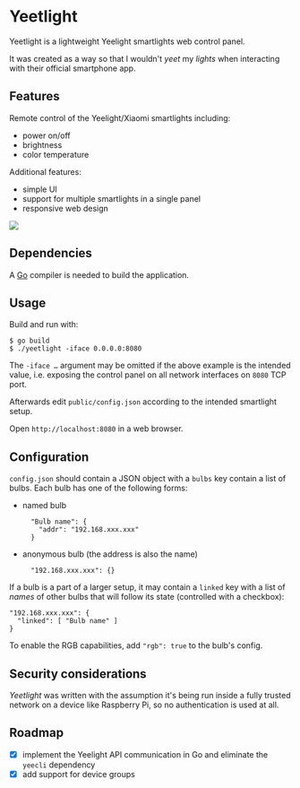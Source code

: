 # Yeetlight

Yeetlight is a lightweight Yeelight smartlights web control panel.

It was created as a way so that I wouldn't *yeet* my *lights* when
interacting with their official smartphone app.

## Features

Remote control of the Yeelight/Xiaomi smartlights including:
- power on/off
- brightness
- color temperature

Additional features:
- simple UI
- support for multiple smartlights in a single panel
- responsive web design

![](https://raw.githubusercontent.com/vifon/yeetlight/master/example/screenshot1.png)

## Dependencies

A [Go](https://golang.org/) compiler is needed to build
the application.

## Usage

Build and run with:

    $ go build
    $ ./yeetlight -iface 0.0.0.0:8080

The `-iface …` argument may be omitted if the above example is the
intended value, i.e. exposing the control panel on all network
interfaces on `8080` TCP port.

Afterwards edit `public/config.json` according to the intended
smartlight setup.

Open `http://localhost:8080` in a web browser.

## Configuration

`config.json` should contain a JSON object with a `bulbs` key contain
a list of bulbs.  Each bulb has one of the following forms:

- named bulb

        "Bulb name": {
          "addr": "192.168.xxx.xxx"
        }

- anonymous bulb (the address is also the name)

        "192.168.xxx.xxx": {}

If a bulb is a part of a larger setup, it may contain a `linked` key
with a list of *names* of other bulbs that will follow its state
(controlled with a checkbox):

    "192.168.xxx.xxx": {
      "linked": [ "Bulb name" ]
    }

To enable the RGB capabilities, add `"rgb": true` to the
bulb's config.

## Security considerations

*Yeetlight* was written with the assumption it's being run inside
a fully trusted network on a device like Raspberry Pi, so no
authentication is used at all.

## Roadmap

- [X] implement the Yeelight API communication in Go and eliminate the
      `yeecli` dependency
- [X] add support for device groups
